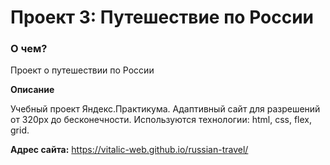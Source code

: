 # Проект 3: Путешествие по России

### О чем?
Проект о путешествии по России

**Описание**

Учебный проект Яндекс.Практикума. Адаптивный сайт для разрешений от 320px до бесконечности.
Используются технологии: html, css, flex, grid.

**Адрес сайта:** https://vitalic-web.github.io/russian-travel/
